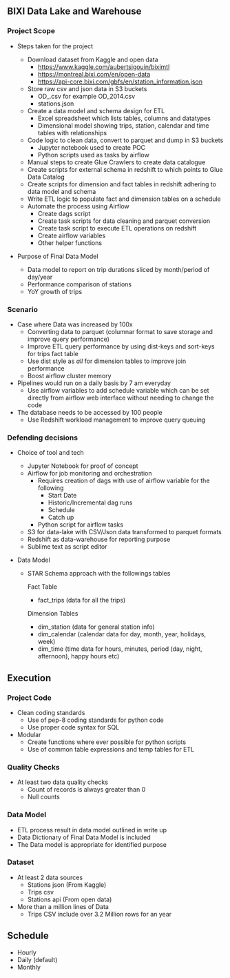 ## BIXI Data Lake and Warehouse 

### Project Scope

- Steps taken for the project
  - Download dataset from Kaggle and open data
    - https://www.kaggle.com/aubertsigouin/biximtl
    - https://montreal.bixi.com/en/open-data
    - https://api-core.bixi.com/gbfs/en/station_information.json
  - Store raw csv and json data in S3 buckets
    - OD_<YEAR>.csv for example OD_2014.csv
    - stations.json
  - Create a data model and schema design for ETL 
    - Excel spreadsheet which lists tables, columns and datatypes
    - Dimensional model showing trips, station, calendar and time tables with relationships
  - Code logic to clean data, convert to parquet and dump in S3 buckets
    - Jupyter notebook used to create POC
    - Python scripts used as tasks by airflow
  - Manual steps to create Glue Crawlers to create data catalogue
  - Create scripts for external schema in redshift to which points to Glue Data Catalog
  - Create scripts for dimension and fact tables in redshift adhering to data model and schema
  - Write ETL logic to populate fact and dimension tables on a schedule
  - Automate the process using Airflow
    - Create dags script
    - Create task scripts for data cleaning and parquet conversion
    - Create task script to execute ETL operations on redshift
    - Create airflow variables
    - Other helper functions

- Purpose of Final Data Model
  - Data model to report on trip durations sliced by month/period of day/year
  - Performance comparison of stations
  - YoY growth of trips

### Scenario

- Case where Data was increased by 100x
  - Converting data to parquet (columnar format to save storage and improve query performance)
  - Improve ETL query performance by using dist-keys and sort-keys for trips fact table
  - Use dist style as *all* for dimension tables to improve join performance
  - Boost airflow cluster memory
- Pipelines would run on a daily basis by 7 am everyday
  - Use airflow variables to add schedule variable which can be set directly from airflow web interface without needing to change the code
- The database needs to be accessed by 100 people
  - Use Redshift workload management to improve query queuing 

### Defending decisions

- Choice of tool and tech

  - Jupyter Notebook for proof of concept
  - Airflow for job monitoring and orchestration
    - Requires creation of dags with use of airflow variable for the following
      - Start Date
      - Historic/Incremental dag runs
      - Schedule 
      - Catch up
    - Python script for airflow tasks
  - S3 for data-lake with CSV/Json data transformed to parquet formats
  - Redshift as data-warehouse for reporting purpose
  - Sublime text as script editor

- Data Model

  - STAR Schema approach with the followings tables

    Fact Table

    - fact_trips (data for all the trips)

    Dimension Tables

    - dim_station (data for general station info)
    - dim_calendar (calendar data for day, month, year, holidays, week)
    - dim_time (time data for hours, minutes, period (day, night, afternoon), happy hours etc)

## Execution

### Project Code

- Clean coding standards
  - Use of pep-8 coding standards for python code
  - Use proper code syntax for SQL
- Modular
  - Create functions where ever possible for python scripts
  - Use of common table expressions and temp tables for ETL

### Quality Checks

- At least two data quality checks
  - Count of records is always greater than 0
  - Null counts

### Data Model

- ETL process result in data model outlined in write up
- Data Dictionary of Final Data Model is included
- The Data model is appropriate for identified purpose

### Dataset

- At least 2 data sources
  - Stations json (From Kaggle)
  - Trips csv
  - Stations api (From open data)
- More than a million lines of Data
  - Trips CSV include over 3.2 Million rows for an year

## Schedule

- Hourly
- Daily (default)
- Monthly